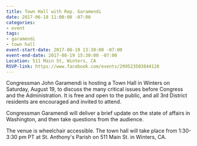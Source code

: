 ```yaml
---
title: Town Hall with Rep. Garamendi
date: 2017-06-18 11:00:00 -07:00
categories:
- event
tags:
- garamendi
- town hall
event-start-date: 2017-08-19 13:30:00 -07:00
event-end-date: 2017-08-19 15:30:00 -07:00
Location: 511 Main St, Winters, CA
RSVP-link: https://www.facebook.com/events/299523503844128
---
```


Congressman John Garamendi is hosting a Town Hall in Winters on Saturday, August 19, to discuss the many critical issues before Congress and the Administration. It is free and open to the public, and all 3rd District residents are encouraged and invited to attend. 

Congressman Garamendi will deliver a brief update on the state of affairs in Washington, and then take questions from the audience. 

The venue is wheelchair accessible. The town hall will take place from 1:30-3:30 pm PT at St. Anthony's Parish on 511 Main St. in Winters, CA.